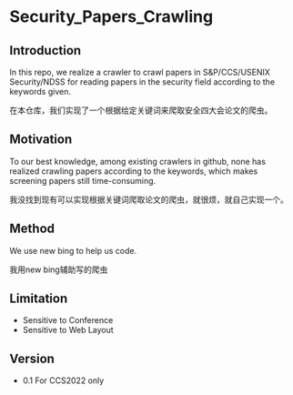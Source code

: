 # Security_Papers_Crawling
## Introduction
In this repo, we realize a crawler to crawl papers in S&P/CCS/USENIX Security/NDSS for reading papers in the security field according to the keywords given.

在本仓库，我们实现了一个根据给定关键词来爬取安全四大会论文的爬虫。

## Motivation
To our best knowledge, among existing crawlers in github, none has realized crawling papers according to the keywords, which makes screening papers still time-consuming.

我没找到现有可以实现根据关键词爬取论文的爬虫，就很烦，就自己实现一个。

## Method
We use new bing to help us code.

我用new bing辅助写的爬虫

## Limitation
- Sensitive to Conference
- Sensitive to Web Layout

## Version
- 0.1 For CCS2022 only
